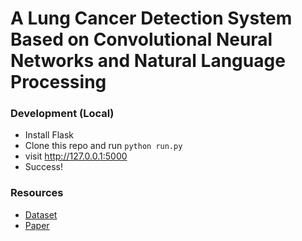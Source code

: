 # A Lung Cancer Detection System Based on Convolutional Neural Networks and Natural Language Processing

### Development (Local)
- Install Flask
- Clone this repo and run <code>python run.py</code>
- visit http://127.0.0.1:5000
- Success!

### Resources
* [Dataset](https://www.kaggle.com/hamdallak/the-iqothnccd-lung-cancer-dataset)
* [Paper](https://ieeexplore.ieee.org/document/9725011)

